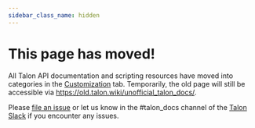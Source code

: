 ```yaml
---
sidebar_class_name: hidden
---
```


# This page has moved!

All Talon API documentation and scripting resources have moved into categories in the [Customization](/Customization/overview) tab. Temporarily, the old page will still be accessible via https://old.talon.wiki/unofficial_talon_docs/.

Please [file an issue](https://github.com/TalonCommunity/Wiki/issues) or let us know in the #talon_docs channel of the [Talon Slack](https://talonvoice.com/chat) if you encounter any issues.
